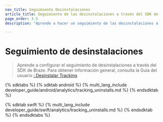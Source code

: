 ```yaml
---
nav_title: Seguimiento Desinstalaciones
article_title: Seguimiento de las desinstalaciones a través del SDK de Braze
page_order: 3.5
description: "Aprende a hacer un seguimiento de las desinstalaciones a través del SDK de Braze."

---
```


# Seguimiento de desinstalaciones

> Aprende a configurar el seguimiento de desinstalaciones a través del SDK de Braze. Para obtener información general, consulta la Guía del usuario [: Desinstalar Tracking]({{site.baseurl}}/user_guide/analytics/tracking/uninstall_tracking).

{% sdktabs %}
{% sdktab android %}
{% multi_lang_include developer_guide/android/analytics/tracking_uninstalls.md %}
{% endsdktab %}

{% sdktab swift %}
{% multi_lang_include developer_guide/swift/analytics/tracking_uninstalls.md %}
{% endsdktab %}
{% endsdktabs %}

